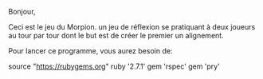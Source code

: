 Bonjour,

Ceci est le jeu du Morpion.
un jeu de réflexion se pratiquant à deux joueurs au tour par tour dont le but est de créer le premier un alignement.

Pour lancer ce programme, vous aurez besoin de:

source "https://rubygems.org"
ruby '2.7.1'
gem 'rspec'
gem 'pry'

